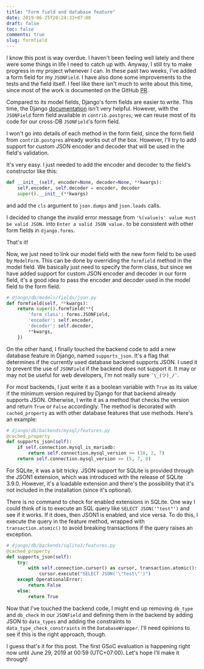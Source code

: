 ```yaml
---
title: "Form field and database feature"
date: 2019-06-25T20:24:33+07:00
draft: false
toc: false
comments: true
slug: formfield
---
```


I know this post is way overdue. I haven't been feeling well lately and there
were some things in life I need to catch up with. Anyway, I still try to make
progress in my project whenever I can. In these past two weeks, I've added a
form field for my `JSONField`. I have also done some improvements to the tests
and the field itself. I feel like there isn't much to write about this time,
since most of the work is documented on the GitHub [PR].

Compared to its model fields, Django's form fields are easier to write. This
time, the Django [documentation] isn't very helpful. However, with the
`JSONField` form field available in `contrib.postgres`, we can reuse most of
its code for our cross-DB `JSONField`'s form field.

I won't go into details of each method in the form field, since the form
field from `contrib.postgres` already works out of the box. However, I'll try
to add support for custom JSON encoder and decoder that will be used in the
field's validation.

It's very easy. I just needed to add the encoder and decoder to the field's
constructor like this:

```python
def __init__(self, encoder=None, decoder=None, **kwargs):
    self.encoder, self.decoder = encoder, decoder
    super().__init__(**kwargs)
```

and add the `cls` argument to `json.dumps` and `json.loads` calls.

I decided to change the invalid error message from
`'%(value)s' value must be valid JSON.` into `Enter a valid JSON value.` to be
consistent with other form fields in `django.forms`.

That's it!

Now, we just need to link our model field with the new form field to be used by
`ModelForm`. This can be done by overriding the `formfield` method in the model
field. We basically just need to specify the form class, but since we have added
support for custom JSON encoder and decoder in our form field, it's a good idea
to pass the encoder and decoder used in the model field to the form field.

```python
# django/db/models/fields/json.py
def formfield(self, **kwargs):
    return super().formfield(**{
        'form_class': forms.JSONField,
        'encoder': self.encoder,
        'decoder': self.decoder,
        **kwargs,
    })
```

On the other hand, I finally touched the backend code to add a new database
feature in Django, named `supports_json`. It's a flag that determines if the
currently used database backend supports JSON. I used it to prevent the use of
`JSONField` if the backend does not support it. It may or may not be useful for
web developers, I'm not really sure `¯\_(ツ)_/¯`.

For most backends, I just write it as a boolean variable with `True` as its
value if the minimum version required by Django for that backend already
supports JSON. Otherwise, I write it as a method that checks the version and
return `True` or `False` accordingly. The method is decorated with
`cached_property` as with other database features that use methods. Here's an
example:

```python
# django/db/backends/mysql/features.py
@cached_property
def supports_json(self):
    if self.connection.mysql_is_mariadb:
        return self.connection.mysql_version >= (10, 2, 7)
    return self.connection.mysql_version >= (5, 7, 8)
```

For SQLite, it was a bit tricky. JSON support for SQLite is provided through the
JSON1 extension, which was introduced with the release of SQLite 3.9.0. However,
it's a loadable extension and there's the possibility that it's not included in
the installation (since it's optional).

There is no command to check for enabled extensions in SQLite. One way I could
think of is to execute an SQL query like `SELECT JSON('"test"')` and see if it
works. If it does, then JSON1 is enabled, and vice versa. To do this, I execute
the query in the feature method, wrapped with `transaction.atomic()` to avoid
breaking transactions if the query raises an exception.

```python
# django/db/backends/sqlite3/features.py
@cached_property
def supports_json(self):
    try:
        with self.connection.cursor() as cursor, transaction.atomic():
            cursor.execute("SELECT JSON('\"test\"')")
    except OperationalError:
        return False
    else:
        return True
```

Now that I've touched the backend code, I might end up removing `db_type` and
`db_check` in our `JSONField` and defining them in the backend by adding JSON to
`data_types` and adding the constraints to `data_type_check_constraints` in
the `DatabaseWrapper`. I'll need opinions to see if this is the right approach,
though.

I guess that's it for this post. The first GSoC evaluation is happening right
now until June 29, 2019 at 00:59 (UTC+07:00). Let's hope I'll make it through!

[PR]: https://github.com/django/django/pull/11452
[documentation]: https://docs.djangoproject.com/en/2.2/ref/forms/fields/#creating-custom-fields
